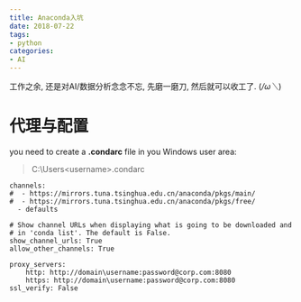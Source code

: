 ```yaml
---
title: Anaconda入坑
date: 2018-07-22
tags:
- python
categories:
- AI
---
```

工作之余, 还是对AI/数据分析念念不忘, 先磨一磨刀, 然后就可以收工了. (*/ω＼*)
<!--more-->
# 代理与配置
you need to create a  **.condarc**  file in you Windows user area:
>C:\Users\<username>\.condarc
```
channels:
#  - https://mirrors.tuna.tsinghua.edu.cn/anaconda/pkgs/main/
#  - https://mirrors.tuna.tsinghua.edu.cn/anaconda/pkgs/free/
  - defaults

# Show channel URLs when displaying what is going to be downloaded and
# in 'conda list'. The default is False.
show_channel_urls: True
allow_other_channels: True

proxy_servers:
    http: http://domain\username:password@corp.com:8080
    https: http://domain\username:password@corp.com:8080
ssl_verify: False
```

